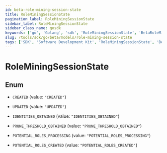```yaml
---
id: beta-role-mining-session-state
title: RoleMiningSessionState
pagination_label: RoleMiningSessionState
sidebar_label: RoleMiningSessionState
sidebar_class_name: gosdk
keywords: ['go', 'Golang', 'sdk', 'RoleMiningSessionState', 'BetaRoleMiningSessionState'] 
slug: /tools/sdk/go/beta/models/role-mining-session-state
tags: ['SDK', 'Software Development Kit', 'RoleMiningSessionState', 'BetaRoleMiningSessionState']
---
```


# RoleMiningSessionState

## Enum


* `CREATED` (value: `"CREATED"`)

* `UPDATED` (value: `"UPDATED"`)

* `IDENTITIES_OBTAINED` (value: `"IDENTITIES_OBTAINED"`)

* `PRUNE_THRESHOLD_OBTAINED` (value: `"PRUNE_THRESHOLD_OBTAINED"`)

* `POTENTIAL_ROLES_PROCESSING` (value: `"POTENTIAL_ROLES_PROCESSING"`)

* `POTENTIAL_ROLES_CREATED` (value: `"POTENTIAL_ROLES_CREATED"`)


